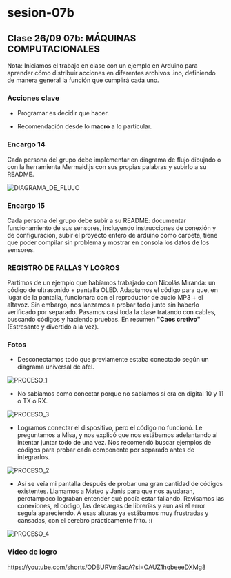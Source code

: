 # sesion-07b

## Clase 26/09 07b: MÁQUINAS COMPUTACIONALES

Nota: Iniciamos el trabajo en clase con un ejemplo en Arduino para aprender cómo distribuir acciones en diferentes archivos .ino, definiendo de manera general la función que cumplirá cada uno.

### Acciones clave

- Programar es decidir que hacer.

- Recomendación desde lo **macro** a lo particular.

### Encargo 14

Cada persona del grupo debe implementar en diagrama de flujo dibujado o con la herramienta Mermaid.js con sus propias palabras y subirlo a su README.

![DIAGRAMA_DE_FLUJO](./imagenes/DIAGRAMA_DE_FLUJO.jpg)

### Encargo 15

Cada persona del grupo debe subir a su README: documentar funcionamiento de sus sensores, incluyendo instrucciones de conexión y de configuración, subir el proyecto entero de arduino como carpeta, tiene que poder compilar sin problema y mostrar en consola los datos de los sensores.

### REGISTRO DE FALLAS Y LOGROS

Partimos de un ejemplo que habíamos trabajado con Nicolás Miranda: un código de ultrasonido + pantalla OLED. Adaptamos el código para que, en lugar de la pantalla, funcionara con el reproductor de audio MP3 + el altavoz. Sin embargo, nos lanzamos a probar todo junto sin haberlo verificado por separado. Pasamos casi toda la clase tratando con cables, buscando códigos y haciendo pruebas. En resumen **"Caos cretivo"** (Estresante y divertido a la vez).

### Fotos

- Desconectamos todo que previamente estaba conectado según un diagrama universal de afel.
  
![PROCESO_1](./imagenes/PROCESO_1.jpg)

- No sabiamos como conectar porque no sabiamos sí era en digital 10 y 11 o TX o RX.
  
![PROCESO_3](./imagenes/PROCESO_3.jpg)

- Logramos conectar el dispositivo, pero el código no funcionó. Le preguntamos a Misa, y nos explicó que nos estábamos adelantando al intentar juntar todo de una vez. Nos recomendó buscar ejemplos de códigos para probar cada componente por separado antes de integrarlos.
  
![PROCESO_2](./imagenes/PROCESO_2.jpg)

- Así se veía mi pantalla después de probar una gran cantidad de códigos existentes. Llamamos a Mateo y Janis para que nos ayudaran, perotampoco lograban entender qué podía estar fallando. Revisamos las conexiones, el código, las descargas de librerías y aun así el error seguía apareciendo. A esas alturas ya estábamos muy frustradas y cansadas, con el cerebro prácticamente frito. :(

![PROCESO_4](./imagenes/PROCESO_4.png)

### Video de logro

<https://youtube.com/shorts/ODBURVm9aoA?si=OAUZ1hqbeeeDXMg8>
